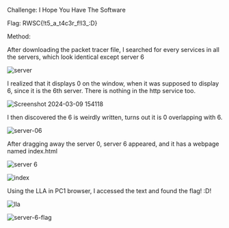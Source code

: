 Challenge: I Hope You Have The Software

Flag: RWSC{!t5_a_t4c3r_f!l3_:D}

Method:

After downloading the packet tracer file, I searched for every services in all the servers, which look identical except server 6

![server](https://github.com/Cryogas/RENTAS-RAWSEC-FINAL-FRESH_HASHER/assets/136941894/7ac2e015-caad-40ab-8b23-3c4c5792b494)



I realized that it displays 0 on the window, when it was supposed to display 6, since it is the 6th server. There is nothing in the http service too.

![Screenshot 2024-03-09 154118](https://github.com/Cryogas/RENTAS-RAWSEC-FINAL-FRESH_HASHER/assets/136941894/2166292b-27ec-4cba-bc62-b08015bad2fb)



I then discovered the 6 is weirdly written, turns out it is 0 overlapping with 6.

![server-06](https://github.com/Cryogas/RENTAS-RAWSEC-FINAL-FRESH_HASHER/assets/136941894/28e5d873-58a0-4760-b0d2-0a26daa6e4c0)


After dragging away the server 0, server 6 appeared, and it has a webpage named index.html

![server 6](https://github.com/Cryogas/RENTAS-RAWSEC-FINAL-FRESH_HASHER/assets/136941894/e91d6d75-37aa-4720-94e1-6967740c0241)



![index](https://github.com/Cryogas/RENTAS-RAWSEC-FINAL-FRESH_HASHER/assets/136941894/8163ab87-bb7e-407c-9ae0-eab02dd28d70)


Using the LLA in PC1 browser, I accessed the text and found the flag! :D!

![lla](https://github.com/Cryogas/RENTAS-RAWSEC-FINAL-FRESH_HASHER/assets/136941894/be65d8b8-54a7-468d-a277-f33effaa024d)

![server-6-flag](https://github.com/Cryogas/RENTAS-RAWSEC-FINAL-FRESH_HASHER/assets/136941894/de10f6c2-2bf0-4a0c-a2bc-6370d91d4814)

